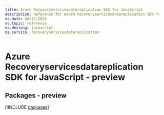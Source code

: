 ```yaml
---
title: Azure Recoveryservicesdatareplication SDK for JavaScript
description: Reference for Azure Recoveryservicesdatareplication SDK for JavaScript
ms.date: 04/12/2024
ms.topic: reference
ms.devlang: javascript
ms.service: recoveryservicesdatareplication
---
```

# Azure Recoveryservicesdatareplication SDK for JavaScript - preview
## Packages - preview
[!INCLUDE [packages](recoveryservicesdatareplication-index.md)]